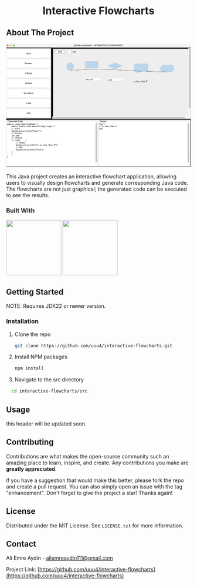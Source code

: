 <h1 align="center">Interactive Flowcharts</h1>

 






<!-- ABOUT THE PROJECT -->
## About The Project

![screenshot](/resources/images/screenshot.png)

This Java project creates an interactive flowchart application, allowing users to visually design flowcharts and generate corresponding Java code. The flowcharts are not just graphical; the generated code can be executed to see the results.


### Built With

   <img src="https://user-images.githubusercontent.com/25181517/117201156-9a724800-adec-11eb-9a9d-3cd0f67da4bc.png" width="150" height="150">
   <img src="https://user-images.githubusercontent.com/25181517/192108890-200809d1-439c-4e23-90d3-b090cf9a4eea.png" width="150" height="150">
 


<!-- GETTING STARTED -->
## Getting Started

NOTE: Requires JDK22 or newer version.

### Installation

1. Clone the repo
   ```sh
   git clone https://github.com/uuu4/interactive-flowcharts.git
   ```
2. Install NPM packages
   ```sh
   npm install
   ```
3. Navigate to the src directory
  ```sh
    cd interactive-flowcharts/src
   ```

<!-- USAGE EXAMPLES -->
## Usage

this header will be updated soon.


<!-- CONTRIBUTING -->
## Contributing

Contributions are what makes the open-source community such an amazing place to learn, inspire, and create. Any contributions you make are **greatly appreciated**.

If you have a suggestion that would make this better, please fork the repo and create a pull request. You can also simply open an issue with the tag "enhancement".
Don't forget to give the project a star! Thanks again!

<!-- LICENSE -->
## License

Distributed under the MIT License. See `LICENSE.txt` for more information.




<!-- CONTACT -->
## Contact

Ali Emre Aydin - aliemreaydin111@gmail.com

Project Link: [https://github.com/uuu4/interactive-flowcharts](https://github.com/uuu4/interactive-flowcharts)




<!-- MARKDOWN LINKS & IMAGES -->
<!-- https://www.markdownguide.org/basic-syntax/#reference-style-links -->
[java]:https://user-images.githubusercontent.com/25181517/117201156-9a724800-adec-11eb-9a9d-3cd0f67da4bc.png
[intellij]:https://user-images.githubusercontent.com/25181517/192108890-200809d1-439c-4e23-90d3-b090cf9a4eea.png
[maven]:https://user-images.githubusercontent.com/25181517/117207242-07d5a700-adf4-11eb-975e-be04e62b984b.png
